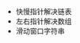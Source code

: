 <!--
 * @Descripttion: 
 * @version: 
 * @Author: Li Jiaxin
 * @Date: 2021-10-12 20:30:19
 * @LastEditors: Li Jiaxin
 * @LastEditTime: 2021-10-12 20:32:08
-->

- 快慢指针解决链表
- 左右指针解决数组
- 滑动窗口字符串